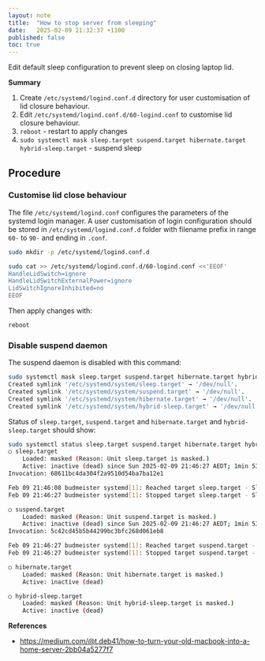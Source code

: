 ```yaml
---
layout: note
title:  "How to stop server from sleeping"
date:   2025-02-09 21:32:37 +1100
published: false
toc: true
---
```


Edit default sleep configuration to prevent sleep on closing laptop lid.

**Summary**

1. Create `/etc/systemd/logind.conf.d` directory for user customisation of lid closure behaviour.
2. Edit `/etc/systemd/logind.conf.d/60-logind.conf` to customise lid closure behaviour.
3. `reboot`  - restart to apply changes
3. `sudo systemctl mask sleep.target suspend.target hibernate.target hybrid-sleep.target` - suspend sleep

## Procedure

### Customise lid close behaviour

The file `/etc/systemd/logind.conf` configures the parameters of the systemd login manager. A user customisation of login configuration should be stored in `/etc/systemd/logind.conf.d` folder with filename prefix in range `60-` to `90-` and ending in `.conf`.

```bash
sudo mkdir -p /etc/systemd/logind.conf.d
```

```bash
sudo cat >> /etc/systemd/logind.conf.d/60-logind.conf <<'EEOF'
HandleLidSwitch=ignore
HandleLidSwitchExternalPower=ignore
LidSwitchIgnoreInhibited=no
EEOF
```

Then apply changes with:

```bash
reboot
```

### Disable suspend daemon

The suspend daemon is disabled with this command:

```bash
sudo systemctl mask sleep.target suspend.target hibernate.target hybrid-sleep.target
Created symlink '/etc/systemd/system/sleep.target' → '/dev/null'.
Created symlink '/etc/systemd/system/suspend.target' → '/dev/null'.
Created symlink '/etc/systemd/system/hibernate.target' → '/dev/null'.
Created symlink '/etc/systemd/system/hybrid-sleep.target' → '/dev/null'.
```

Status of `sleep.target`, `suspend.target` and `hibernate.target` and `hybrid-sleep.target` should show:

```bash
sudo systemctl status sleep.target suspend.target hibernate.target hybrid-sleep.target
○ sleep.target
    Loaded: masked (Reason: Unit sleep.target is masked.)
    Active: inactive (dead) since Sun 2025-02-09 21:46:27 AEDT; 1min 53s ago
Invocation: 68611bc4da304f2a9510d54ba7ba12e1

Feb 09 21:46:08 budmeister systemd[1]: Reached target sleep.target - Sleep.
Feb 09 21:46:27 budmeister systemd[1]: Stopped target sleep.target - Sleep.

○ suspend.target
    Loaded: masked (Reason: Unit suspend.target is masked.)
    Active: inactive (dead) since Sun 2025-02-09 21:46:27 AEDT; 1min 53s ago
Invocation: 5c42cd45b5b44299bc3bfc268d061eb8

Feb 09 21:46:27 budmeister systemd[1]: Reached target suspend.target - Suspend.
Feb 09 21:46:27 budmeister systemd[1]: Stopped target suspend.target - Suspend.

○ hibernate.target
    Loaded: masked (Reason: Unit hibernate.target is masked.)
    Active: inactive (dead)

○ hybrid-sleep.target
    Loaded: masked (Reason: Unit hybrid-sleep.target is masked.)
    Active: inactive (dead)
```


**References**

- https://medium.com/@t.deb41/how-to-turn-your-old-macbook-into-a-home-server-2bb04a5277f7
